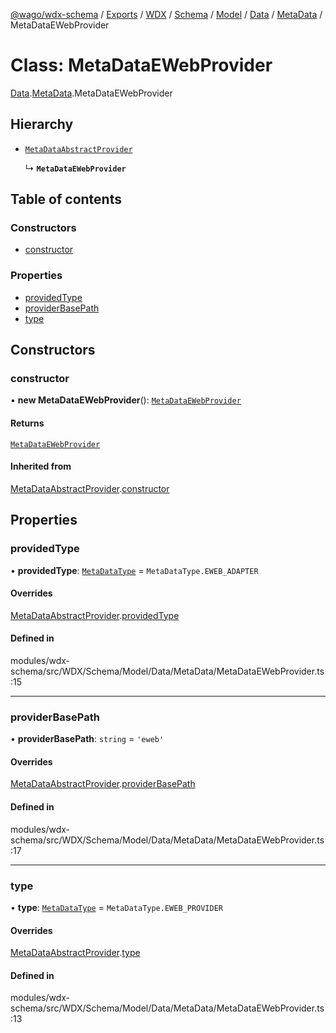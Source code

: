 [@wago/wdx-schema](../README.md) / [Exports](../modules.md) / [WDX](../modules/WDX.md) / [Schema](../modules/WDX.Schema.md) / [Model](../modules/WDX.Schema.Model.md) / [Data](../modules/WDX.Schema.Model.Data.md) / [MetaData](../modules/WDX.Schema.Model.Data.MetaData.md) / MetaDataEWebProvider

# Class: MetaDataEWebProvider

[Data](../modules/WDX.Schema.Model.Data.md).[MetaData](../modules/WDX.Schema.Model.Data.MetaData.md).MetaDataEWebProvider

## Hierarchy

- [`MetaDataAbstractProvider`](WDX.Schema.Model.Data.MetaData.MetaDataAbstractProvider.md)

  ↳ **`MetaDataEWebProvider`**

## Table of contents

### Constructors

- [constructor](WDX.Schema.Model.Data.MetaData.MetaDataEWebProvider.md#constructor)

### Properties

- [providedType](WDX.Schema.Model.Data.MetaData.MetaDataEWebProvider.md#providedtype)
- [providerBasePath](WDX.Schema.Model.Data.MetaData.MetaDataEWebProvider.md#providerbasepath)
- [type](WDX.Schema.Model.Data.MetaData.MetaDataEWebProvider.md#type)

## Constructors

### constructor

• **new MetaDataEWebProvider**(): [`MetaDataEWebProvider`](WDX.Schema.Model.Data.MetaData.MetaDataEWebProvider.md)

#### Returns

[`MetaDataEWebProvider`](WDX.Schema.Model.Data.MetaData.MetaDataEWebProvider.md)

#### Inherited from

[MetaDataAbstractProvider](WDX.Schema.Model.Data.MetaData.MetaDataAbstractProvider.md).[constructor](WDX.Schema.Model.Data.MetaData.MetaDataAbstractProvider.md#constructor)

## Properties

### providedType

• **providedType**: [`MetaDataType`](../enums/WDX.Schema.Model.Data.MetaData.MetaDataType.md) = `MetaDataType.EWEB_ADAPTER`

#### Overrides

[MetaDataAbstractProvider](WDX.Schema.Model.Data.MetaData.MetaDataAbstractProvider.md).[providedType](WDX.Schema.Model.Data.MetaData.MetaDataAbstractProvider.md#providedtype)

#### Defined in

modules/wdx-schema/src/WDX/Schema/Model/Data/MetaData/MetaDataEWebProvider.ts:15

___

### providerBasePath

• **providerBasePath**: `string` = `'eweb'`

#### Overrides

[MetaDataAbstractProvider](WDX.Schema.Model.Data.MetaData.MetaDataAbstractProvider.md).[providerBasePath](WDX.Schema.Model.Data.MetaData.MetaDataAbstractProvider.md#providerbasepath)

#### Defined in

modules/wdx-schema/src/WDX/Schema/Model/Data/MetaData/MetaDataEWebProvider.ts:17

___

### type

• **type**: [`MetaDataType`](../enums/WDX.Schema.Model.Data.MetaData.MetaDataType.md) = `MetaDataType.EWEB_PROVIDER`

#### Overrides

[MetaDataAbstractProvider](WDX.Schema.Model.Data.MetaData.MetaDataAbstractProvider.md).[type](WDX.Schema.Model.Data.MetaData.MetaDataAbstractProvider.md#type)

#### Defined in

modules/wdx-schema/src/WDX/Schema/Model/Data/MetaData/MetaDataEWebProvider.ts:13
